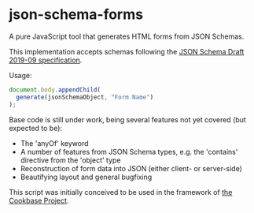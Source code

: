 # json-schema-forms
A pure JavaScript tool that generates HTML forms from JSON Schemas.

This implementation accepts schemas following the [JSON Schema Draft 2019-09 specification](https://json-schema.org/).

Usage:

```js
document.body.appendChild(
  generate(jsonSchemaObject, "Form Name")
);
```

Base code is still under work, being several features not yet covered (but expected to be):
 - The 'anyOf' keyword
 - A number of features from JSON Schema types, e.g. the 'contains' directive from the 'object' type
 - Reconstruction of form data into JSON (either client- or server-side)
 - Beautifying layout and general bugfixing

This script was initially conceived to be used in the framework of [the Cookbase Project](https://github.com/hblanko/cookbase).

